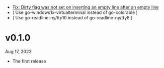 - [Fix: Dirty flag was not set on inserting an empty line after an empty line][-1]
- ( Use go-windows1x-virtualterminal instead of go-colorable )
- ( Use go-readline-ny/tty10 instead of go-readline-ny/tty8 )

[-1]: https://github.com/hymkor/go-multiline-ny/commit/67be40253991c85482f2d4ff698ff4fb862d6404

v0.1.0
======
Aug 17, 2023

- The first release
